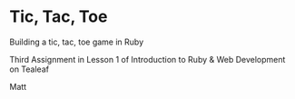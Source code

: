 # Tic, Tac, Toe

Building a tic, tac, toe game in Ruby

Third Assignment in Lesson 1 of Introduction to Ruby & Web Development on Tealeaf

Matt